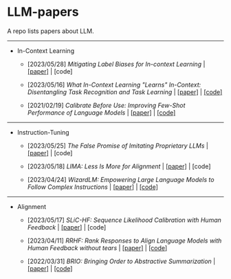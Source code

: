 # LLM-papers

A repo lists papers about LLM.

---

- In-Context Learning
	- [2023/05/28] *Mitigating Label Biases for In-context Learning* | [[paper]](https://arxiv.org/abs/2305.19148) | [code]
	
  - [2023/05/16] *What In-Context Learning "Learns" In-Context: Disentangling Task Recognition and Task Learning* | [[paper]](https://arxiv.org/abs/2305.09731) | [[code]](https://github.com/princeton-nlp/WhatICLLearns)
	
  - [2021/02/19] *Calibrate Before Use: Improving Few-Shot Performance of Language Models* | [[paper]](https://arxiv.org/abs/2102.09690) | [[code]](https://www.github.com/tonyzhaozh/few-shot-learning) 



---
- Instruction-Tuning
	- [2023/05/25] *The False Promise of Imitating Proprietary LLMs* | [[paper]](https://arxiv.org/abs/2305.15717) | [code]
	
  - [2023/05/18] *LIMA: Less Is More for Alignment* | [[paper]](https://arxiv.org/abs/2305.11206) | [code]

  - [2023/04/24] *WizardLM: Empowering Large Language Models to Follow Complex Instructions* | [[paper]](https://arxiv.org/abs/2304.12244) | [[code]](https://github.com/nlpxucan/WizardLM)


---
- Alignment
	- [2023/05/17] *SLiC-HF: Sequence Likelihood Calibration with Human Feedback* | [[paper]](https://arxiv.org/abs/2305.10425) | [code]
	
  - [2023/04/11] *RRHF: Rank Responses to Align Language Models with Human Feedback without tears* | [[paper]](https://arxiv.org/abs/2304.05302) | [[code]](https://github.com/GanjinZero/RRHF)
  
  - [2022/03/31] *BRIO: Bringing Order to Abstractive Summarization* | [[paper]](https://arxiv.org/abs/2203.16804) | [[code]](https://github.com/yixinL7/BRIO)

